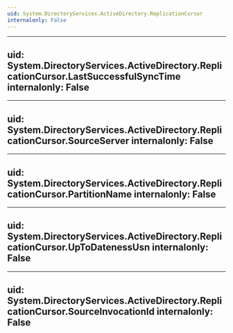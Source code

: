 ```yaml
---
uid: System.DirectoryServices.ActiveDirectory.ReplicationCursor
internalonly: False
---
```


---
uid: System.DirectoryServices.ActiveDirectory.ReplicationCursor.LastSuccessfulSyncTime
internalonly: False
---

---
uid: System.DirectoryServices.ActiveDirectory.ReplicationCursor.SourceServer
internalonly: False
---

---
uid: System.DirectoryServices.ActiveDirectory.ReplicationCursor.PartitionName
internalonly: False
---

---
uid: System.DirectoryServices.ActiveDirectory.ReplicationCursor.UpToDatenessUsn
internalonly: False
---

---
uid: System.DirectoryServices.ActiveDirectory.ReplicationCursor.SourceInvocationId
internalonly: False
---
